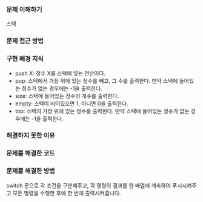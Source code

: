 ### 문제 이해하기
스택

### 문제 접근 방법

### 구현 배경 지식

- push X: 정수 X를 스택에 넣는 연산이다.
- pop: 스택에서 가장 위에 있는 정수를 빼고, 그 수를 출력한다. 만약 스택에 들어있는 정수가 없는 경우에는 -1을 출력한다.
- size: 스택에 들어있는 정수의 개수를 출력한다.
- empty: 스택이 비어있으면 1, 아니면 0을 출력한다.
- top: 스택의 가장 위에 있는 정수를 출력한다. 만약 스택에 들어있는 정수가 없는 경우에는 -1을 출력한다.

### 해결하지 못한 이유

### 문제를 해결한 코드

### 문제를 해결한 방법

switch 문으로 각 조건을 구분해주고, 각 명령의 결과를 한 배열에 계속하여 푸시시켜주고 모든 명령을 수행한 후에 한 번에 출력시켜줍니다.